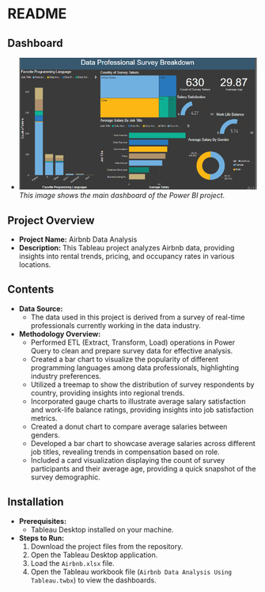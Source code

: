 # README

## Dashboard
- ![Project Dashboard](https://github.com/manez-github/Data-Analysis-on-Data-Professional-Survey-Using-Power-BI/blob/main/Dashboard.png)  
  *This image shows the main dashboard of the Power BI project.*

## Project Overview
- **Project Name:** Airbnb Data Analysis
- **Description:** This Tableau project analyzes Airbnb data, providing insights into rental trends, pricing, and occupancy rates in various locations.

## Contents
- **Data Source:** 
  - The data used in this project is derived from a survey of real-time professionals currently working in the data industry.
- **Methodology Overview:**
  - Performed ETL (Extract, Transform, Load) operations in Power Query to clean and prepare survey data for effective analysis.
  - Created a bar chart to visualize the popularity of different programming languages among data professionals, highlighting industry preferences.
  - Utilized a treemap to show the distribution of survey respondents by country, providing insights into regional trends.
  - Incorporated gauge charts to illustrate average salary satisfaction and work-life balance ratings, providing insights into job satisfaction metrics.
  - Created a donut chart to compare average salaries between genders.
  - Developed a bar chart to showcase average salaries across different job titles, revealing trends in compensation based on role.
  - Included a card visualization displaying the count of survey participants and their average age, providing a quick
    snapshot of the survey demographic.

## Installation
- **Prerequisites:**
  - Tableau Desktop installed on your machine.
- **Steps to Run:**
  1. Download the project files from the repository.
  2. Open the Tableau Desktop application.
  3. Load the `Airbnb.xlsx` file.
  4. Open the Tableau workbook file (`Airbnb Data Analysis Using Tableau.twbx`) to view the dashboards.
